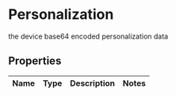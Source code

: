 

# Personalization

the device base64 encoded personalization data

## Properties

| Name | Type | Description | Notes |
|------------ | ------------- | ------------- | -------------|



